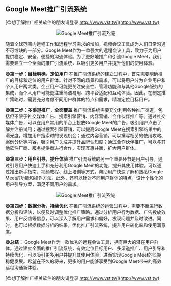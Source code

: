## **Google Meet推广引流系统**

[😍想了解推广相关软件的朋友请登录 http://www.vst.tw](http://www.vst.tw)

 <center><img src="https://vst.tw/MP4/tuiguang/png/4.png" alt="Google Meet推广引流系统"></center>

随着全球范围内远程工作和远程学习需求的增加，视频会议工具成为人们日常沟通不可或缺的一部分。Google Meet作为一款强大的远程会议工具，致力于为用户提供稳定、安全、便捷的沟通体验。为了更好地推广和引流Google Meet，我们需要建立一个全面的推广引流系统，以吸引更多用户并提升他们的使用体验。

**😄第一步：目标明确，定位用户**
在推广引流系统的建立过程中，首先需要明确推广的目标和定位的用户群体。针对不同的场景和需求，可以将用户分为企业用户和个人用户两大类。企业用户可能更关注安全性、管理功能和与其他Google服务的集成，而个人用户可能更注重简洁易用、跨平台适配和互动体验。因此，在制定推广策略时，需要充分考虑不同用户群体的特点和需求，精准定位目标用户。

**😄第二步：多渠道推广，全面覆盖**
推广引流系统需要充分利用各种推广渠道，包括但不限于社交媒体广告、搜索引擎营销、内容营销、合作伙伴推广等。通过社交媒体广告，可以在用户常用的平台上投放Google Meet的广告，吸引用户点击了解并注册试用；通过搜索引擎营销，可以提高Google Meet在搜索引擎结果中的曝光度，增加用户搜索时的发现机会；通过内容营销，可以撰写相关的使用攻略、案例分析等内容，吸引用户关注并提升品牌认知度；通过合作伙伴推广，可以与其他软件厂商、服务提供商进行合作，实现互惠共赢，扩大用户群体。

**😄第三步：用户引导，提升体验**
推广引流系统的另一个重要环节是用户引导，通过引导用户快速上手和充分利用Google Meet的功能，提升其使用体验。可以通过推出新手指南、视频教程、线上培训等方式，帮助用户快速了解和熟悉Google Meet的功能和操作方法。此外，还可以针对不同用户群体的特点，设计个性化的用户引导方案，满足不同用户的需求。

 <center><img src="https://vst.tw/MP4/tuiguang/png/6.png" alt="Google Meet推广引流系统"></center>

**😄第四步：数据分析，持续优化**
在推广引流系统的运营过程中，需要不断进行数据分析和评估，以便及时调整优化推广策略。通过分析用户行为数据、广告投放效果、用户反馈等信息，可以深入了解用户需求和偏好，发现问题并及时改进。同时，也可以根据数据分析的结果，优化推广引流系统，提升用户转化率和使用满意度。

**😄总结：**
Google Meet作为一款优秀的远程会议工具，拥有巨大的潜在用户群体。通过建立全面的推广引流系统，有效定位目标用户、多渠道推广、用户引导和持续优化，可以吸引更多用户并提升其使用体验，进而实现Google Meet的长期稳健发展。希望在不久的将来，更多的用户能够享受到Google Meet带来的高效远程沟通新体验。

[😍想了解推广相关软件的朋友请登录 http://www.vst.tw](http://www.vst.tw)



